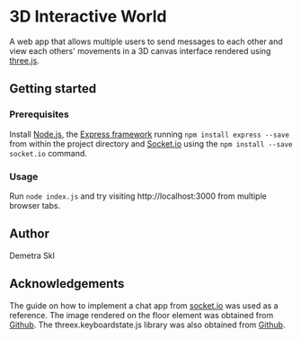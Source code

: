 # 3D Interactive World

A web app that allows multiple users to send messages to each other and view each others' movements in a 3D canvas interface rendered using [three.js](https://threejs.org/).

## Getting started 

### Prerequisites

Install [Node.js](https://nodejs.org/en/), the [Express framework](https://expressjs.com/) running `npm install express --save` from within the project directory and [Socket.io](https://socket.io/) using the `npm install --save socket.io` command.  

### Usage

Run `node index.js` and try visiting http://localhost:3000 from multiple browser tabs. 

## Author

Demetra Skl

## Acknowledgements

The guide on how to implement a chat app from [socket.io](https://socket.io/get-started/chat/) was used as a reference.
The image rendered on the floor element was obtained from [Github](https://github.com/mrdoob/three.js/tree/dev/examples/textures/terrain).
The threex.keyboardstate.js library was also obtained from [Github](https://github.com/jeromeetienne/threex.keyboardstate/blob/master/threex.keyboardstate.js).